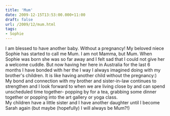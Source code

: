 ```yaml
---
title: 'Mum'
date: 2009-12-15T13:53:00.000+11:00
draft: false
url: /2009/12/mum.html
tags: 
- Sophie
---
```


I am blessed to have another baby. Without a pregnancy! My beloved niece Sophie has started to call me Mum. I am not Mamma, but Mum. When Sophie was born she was so far away and I felt sad that I could not give her a welcome cuddle. But now having her here in Australia for the last 6 months I have bonded with her the I way I always imagined doing with my brother's children. It is like having another child without the pregnancy:)  
My bond and connection with my brother and sister-in-law continues to strengthen and I look forward to when we are living close by and can spend unscheduled time together- popping by for a tea, grabbing some dinner together or popping into the art gallery or yoga class.  
My children have a little sister and I have another daughter until I become Sarah again (but maybe (hopefully) I will always be Mum?!)